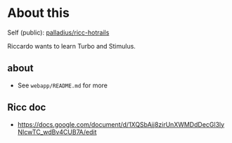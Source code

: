 # About this

Self (public): [palladius/ricc-hotrails](https://github.com/palladius/ricc-hotrails/)

Riccardo wants to learn Turbo and Stimulus.

## about
* See `webapp/README.md` for more

## Ricc doc

* https://docs.google.com/document/d/1XQSbAjj8zirUnXWMDdDecGl3lyNIcwTC_wdBv4CUB7A/edit

